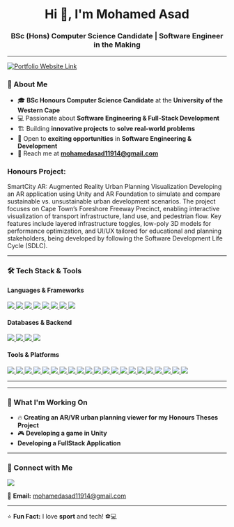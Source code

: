 <h1 align="center">Hi 👋, I'm Mohamed Asad</h1>
<h3 align="center">BSc (Hons) Computer Science Candidate | Software Engineer in the Making</h3>

---

<a href="https://mohamedasad10.github.io/portfolioWebsite/" target="_blank">
  <img src="https://img.shields.io/badge/Visit%20Portfolio-Click%20Here-blue?style=for-the-badge" alt="Portfolio Website Link">
</a>


### 🌟 About Me
- 🎓 **BSc Honours Computer Science Candidate** at the **University of the Western Cape**  
- 💻 Passionate about **Software Engineering & Full-Stack Development**  
- 🏗️ Building **innovative projects** to **solve real-world problems**  
- 🚀 Open to **exciting opportunities** in **Software Engineering & Development**  
- 📩 Reach me at **mohamedasad11914@gmail.com**

### Honours Project: 

SmartCity AR: Augmented Reality Urban Planning Visualization
Developing an AR application using Unity and AR Foundation to simulate and compare sustainable vs. unsustainable urban development scenarios. The project focuses on Cape Town’s Foreshore Freeway Precinct, enabling interactive visualization of transport infrastructure, land use, and pedestrian flow. Key features include layered infrastructure toggles, low-poly 3D models for performance optimization, and UI/UX tailored for educational and planning stakeholders, being developed by following the Software Development Life Cycle (SDLC).

---

### 🛠️ Tech Stack & Tools  
#### **Languages & Frameworks**
<p align="left">
    <a href="https://openjdk.java.net/" target="_blank">
        <img src="https://img.shields.io/badge/Java-ED8B00?style=for-the-badge&logo=openjdk&logoColor=white"/>
    </a>
    <a href="https://www.javascript.com/" target="_blank">
        <img src="https://img.shields.io/badge/JavaScript-F7DF1E?style=for-the-badge&logo=javascript&logoColor=black"/>
    </a>
    <a href="https://nodejs.org/" target="_blank">
        <img src="https://img.shields.io/badge/Node.js-339933?style=for-the-badge&logo=node.js&logoColor=white"/>
    </a>
    <a href="https://www.php.net/" target="_blank">
        <img src="https://img.shields.io/badge/PHP-777BB4?style=for-the-badge&logo=php&logoColor=white"/>
    </a>
    <a href="https://www.python.org/" target="_blank">
        <img src="https://img.shields.io/badge/Python-3776AB?style=for-the-badge&logo=python&logoColor=white"/>
    </a>
    <a href="https://html.spec.whatwg.org/" target="_blank">
        <img src="https://img.shields.io/badge/HTML5-E34F26?style=for-the-badge&logo=html5&logoColor=white"/>
    </a>
    <a href="https://www.w3.org/TR/CSS/" target="_blank">
        <img src="https://img.shields.io/badge/CSS3-1572B6?style=for-the-badge&logo=css3&logoColor=white"/>
    </a>
    <a href="https://learn.microsoft.com/en-us/dotnet/csharp/" target="_blank">
    <img src="https://img.shields.io/badge/C%23-239120?style=for-the-badge&logo=c-sharp&logoColor=white"/>
    </a>
</p>

#### **Databases & Backend**
<p align="left">
    <a href="https://www.mysql.com/" target="_blank">
        <img src="https://img.shields.io/badge/MySQL-4479A1?style=for-the-badge&logo=mysql&logoColor=white"/>
    </a>
    <a href="https://www.mongodb.com/" target="_blank">
        <img src="https://img.shields.io/badge/MongoDB-47A248?style=for-the-badge&logo=mongodb&logoColor=white"/>
    </a>
    <a href="https://httpd.apache.org/" target="_blank">
        <img src="https://img.shields.io/badge/Apache-D22128?style=for-the-badge&logo=apache&logoColor=white"/>
    </a>
    <a href="https://www.javascript.com/" target="_blank">
        <img src="https://img.shields.io/badge/JavaScript-F7DF1E?style=for-the-badge&logo=javascript&logoColor=black"/>
    </a>
</p>

#### **Tools & Platforms**
<p align="left">
    <a href="https://www.linux.org/" target="_blank">
        <img src="https://img.shields.io/badge/Linux-FCC624?style=for-the-badge&logo=linux&logoColor=black"/>
    </a>
    <a href="https://git-scm.com/" target="_blank">
        <img src="https://img.shields.io/badge/Git-F05032?style=for-the-badge&logo=git&logoColor=white"/>
    </a>
    <a href="https://github.com/" target="_blank">
        <img src="https://img.shields.io/badge/GitHub-181717?style=for-the-badge&logo=github&logoColor=white"/>
    </a>
    <a href="https://www.gnu.org/software/bash/" target="_blank">
        <img src="https://img.shields.io/badge/Bash-4EAA25?style=for-the-badge&logo=gnu-bash&logoColor=white"/>
    </a>
    <a href="https://ubuntu.com/" target="_blank">
        <img src="https://img.shields.io/badge/Ubuntu-E95420?style=for-the-badge&logo=ubuntu&logoColor=white"/>
    </a>
    <a href="https://www.adobe.com/products/photoshop.html" target="_blank">
        <img src="https://img.shields.io/badge/Adobe%20Photoshop-31A8FF?style=for-the-badge&logo=adobephotoshop&logoColor=white"/>
    </a>
    <a href="https://unity.com/" target="_blank">
        <img src="https://img.shields.io/badge/Unity-100000?style=for-the-badge&logo=unity&logoColor=white"/>
    </a>
    <!-- Chrome DevTools -->
    <a href="https://developer.chrome.com/docs/devtools/" target="_blank">
    <img src="https://img.shields.io/badge/Chrome_DevTools-4285F4?style=for-the-badge&logo=google-chrome&logoColor=white"/>
    </a>
    <!-- XAMPP -->
    <a href="https://www.apachefriends.org/index.html" target="_blank">
    <img src="https://img.shields.io/badge/XAMPP-FB7A24?style=for-the-badge&logo=apache&logoColor=white"/>
    </a>
    <!-- SSH -->
    <a href="https://www.ssh.com/academy/ssh" target="_blank">
    <img src="https://img.shields.io/badge/SSH-000000?style=for-the-badge&logo=gnu-bash&logoColor=white"/>
    </a>
    <!-- WSL -->
    <a href="https://learn.microsoft.com/en-us/windows/wsl/" target="_blank">
    <img src="https://img.shields.io/badge/WSL-008080?style=for-the-badge&logo=windows&logoColor=white"/>
    </a>
    <!-- Visual Studio 2022 -->
<a href="https://visualstudio.microsoft.com/vs/" target="_blank">
    <img src="https://img.shields.io/badge/Visual_Studio_2022-5C2D91?style=for-the-badge&logo=visual-studio&logoColor=white"/>
</a>

<!-- Visual Studio -->
<a href="https://visualstudio.microsoft.com/" target="_blank">
    <img src="https://img.shields.io/badge/Visual_Studio-5C2D91?style=for-the-badge&logo=visual-studio&logoColor=white"/>
</a>

<!-- Jupyter -->
<a href="https://jupyter.org/" target="_blank">
    <img src="https://img.shields.io/badge/Jupyter-F37626?style=for-the-badge&logo=jupyter&logoColor=white"/>
</a>

<!-- Autodesk -->
<a href="https://www.autodesk.com/" target="_blank">
    <img src="https://img.shields.io/badge/Autodesk-0696D7?style=for-the-badge&logo=autodesk&logoColor=white"/>
</a>

<!-- 3ds Max -->
<a href="https://www.autodesk.com/products/3ds-max/overview" target="_blank">
    <img src="https://img.shields.io/badge/3ds_Max-0176C3?style=for-the-badge&logo=autodesk&logoColor=white"/>
</a>

<!-- Arduino -->
<a href="https://www.arduino.cc/" target="_blank">
    <img src="https://img.shields.io/badge/Arduino-00979D?style=for-the-badge&logo=arduino&logoColor=white"/>
</a>

<!-- Raspberry Pi -->
<a href="https://www.raspberrypi.org/" target="_blank">
    <img src="https://img.shields.io/badge/Raspberry_Pi-C51A4A?style=for-the-badge&logo=raspberry-pi&logoColor=white"/>
</a>

<!-- Photopea -->
<a href="https://www.photopea.com/" target="_blank">
    <img src="https://img.shields.io/badge/Photopea-18A497?style=for-the-badge&logo=photopea&logoColor=white"/>
</a>

<!-- VR -->
<a href="https://en.wikipedia.org/wiki/Virtual_reality" target="_blank">
    <img src="https://img.shields.io/badge/Virtual_Reality-0A0A0A?style=for-the-badge&logo=oculus&logoColor=white"/>
    </a>

        
<a href="https://en.wikipedia.org/wiki/Augmented_reality" target="_blank">
    <img src="https://img.shields.io/badge/Augmented_Reality-FF6F00?style=for-the-badge&logo=google-ar&logoColor=white"/>
    </a>
</p>


---



---

### 🎯 What I'm Working On  
- 🔥 **Creating an AR/VR urban planning viewer for my Honours Theses Project**  
- 🎮 **Developing a game in Unity**
-  **Developing a FullStack Application**

---
### 🔗 Connect with Me
<p align="left">
    <a href="https://www.linkedin.com/in/mabandarkar/" target="_blank">
        <img src="https://img.shields.io/badge/LinkedIn-0077B5?style=for-the-badge&logo=linkedin&logoColor=white" />
    </a>
</p>

📧 **Email:** mohamedasad11914@gmail.com

---

⭐ **Fun Fact:** I love **sport** and tech! ⚽💻  


